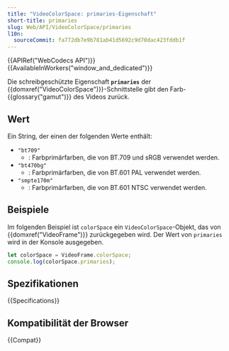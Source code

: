 ```yaml
---
title: "VideoColorSpace: primaries-Eigenschaft"
short-title: primaries
slug: Web/API/VideoColorSpace/primaries
l10n:
  sourceCommit: fa772db7e9b781ab41d5692c9d70dac423fddb1f
---
```


{{APIRef("WebCodecs API")}}{{AvailableInWorkers("window_and_dedicated")}}

Die schreibgeschützte Eigenschaft **`primaries`** der {{domxref("VideoColorSpace")}}-Schnittstelle gibt den Farb-{{glossary("gamut")}} des Videos zurück.

## Wert

Ein String, der einen der folgenden Werte enthält:

- `"bt709"`
  - : Farbprimärfarben, die von BT.709 und sRGB verwendet werden.
- `"bt470bg"`
  - : Farbprimärfarben, die von BT.601 PAL verwendet werden.
- `"smpte170m"`
  - : Farbprimärfarben, die von BT.601 NTSC verwendet werden.

## Beispiele

Im folgenden Beispiel ist `colorSpace` ein `VideoColorSpace`-Objekt, das von {{domxref("VideoFrame")}} zurückgegeben wird. Der Wert von `primaries` wird in der Konsole ausgegeben.

```js
let colorSpace = VideoFrame.colorSpace;
console.log(colorSpace.primaries);
```

## Spezifikationen

{{Specifications}}

## Kompatibilität der Browser

{{Compat}}
